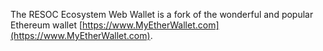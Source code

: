 The RESOC Ecosystem Web Wallet is a fork of the wonderful and popular Ethereum wallet [https://www.MyEtherWallet.com](https://www.MyEtherWallet.com).
